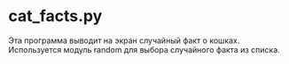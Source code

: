 # cat_facts.py
Эта программа выводит на экран случайный факт о кошках. Используется модуль random для выбора случайного факта из списка.
